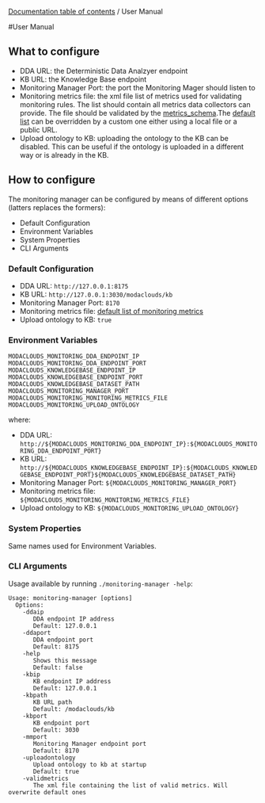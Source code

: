 [Documentation table of contents](TOC.md) / User Manual

#User Manual

## What to configure

* DDA URL: the Deterministic Data Analzyer endpoint
* KB URL: the Knowledge Base endpoint
* Monitoring Manager Port: the port the Monitoring Mager should listen to
* Monitoring metrics file: the xml file list of metrics used for validating monitoring rules. The list should contain all metrics data collectors can provide. The file should be validated by the [metrics_schema](https://raw.githubusercontent.com/deib-polimi/modaclouds-qos-models/master/metamodels/commons/metrics_schema.xsd).The [default list](https://raw.githubusercontent.com/deib-polimi/modaclouds-qos-models/master/src/main/resources/monitoring_metrics.xml) can be overridden by a custom one either using a local file or a public URL.
* Upload ontology to KB: uploading the ontology to the KB can be disabled. This can be useful if the ontology is uploaded in a different way or is already in the KB.

## How to configure

The monitoring manager can be configured by means of different options (latters replaces the formers):
* Default Configuration
* Environment Variables
* System Properties
* CLI Arguments

### Default Configuration

* DDA URL: `http://127.0.0.1:8175`
* KB URL: `http://127.0.0.1:3030/modaclouds/kb`
* Monitoring Manager Port: `8170`
* Monitoring metrics file: [default list of monitoring metrics](https://raw.githubusercontent.com/deib-polimi/modaclouds-qos-models/master/src/main/resources/monitoring_metrics.xml)
* Upload ontology to KB: `true`

### Environment Variables

```
MODACLOUDS_MONITORING_DDA_ENDPOINT_IP
MODACLOUDS_MONITORING_DDA_ENDPOINT_PORT
MODACLOUDS_KNOWLEDGEBASE_ENDPOINT_IP
MODACLOUDS_KNOWLEDGEBASE_ENDPOINT_PORT
MODACLOUDS_KNOWLEDGEBASE_DATASET_PATH
MODACLOUDS_MONITORING_MANAGER_PORT
MODACLOUDS_MONITORING_MONITORING_METRICS_FILE
MODACLOUDS_MONITORING_UPLOAD_ONTOLOGY
```

where:
* DDA URL: `http://${MODACLOUDS_MONITORING_DDA_ENDPOINT_IP}:${MODACLOUDS_MONITORING_DDA_ENDPOINT_PORT}`
* KB URL: `http://${MODACLOUDS_KNOWLEDGEBASE_ENDPOINT_IP}:${MODACLOUDS_KNOWLEDGEBASE_ENDPOINT_PORT}${MODACLOUDS_KNOWLEDGEBASE_DATASET_PATH}`
* Monitoring Manager Port: `${MODACLOUDS_MONITORING_MANAGER_PORT}`
* Monitoring metrics file: `${MODACLOUDS_MONITORING_MONITORING_METRICS_FILE}`
* Upload ontology to KB: `${MODACLOUDS_MONITORING_UPLOAD_ONTOLOGY}`

### System Properties

Same names used for Environment Variables.

### CLI Arguments

Usage available by running `./monitoring-manager -help`:

```
Usage: monitoring-manager [options]
  Options:
    -ddaip
       DDA endpoint IP address
       Default: 127.0.0.1
    -ddaport
       DDA endpoint port
       Default: 8175
    -help
       Shows this message
       Default: false
    -kbip
       KB endpoint IP address
       Default: 127.0.0.1
    -kbpath
       KB URL path
       Default: /modaclouds/kb
    -kbport
       KB endpoint port
       Default: 3030
    -mmport
       Monitoring Manager endpoint port
       Default: 8170
    -uploadontology
       Upload ontology to kb at startup
       Default: true
    -validmetrics
       The xml file containing the list of valid metrics. Will overwrite default ones
```
